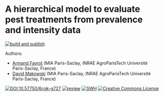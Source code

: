   # A hierarchical model to evaluate pest treatments from prevalence and intensity data

[![build and publish](https://github.com/computorg/published-202312-favrot-hierarchical/actions/workflows/build.yml/badge.svg)](https://github.com/computorg/published-202312-favrot-hierarchical/actions/workflows/build.yml)

Authors: 

- [Armand Favrot](https://mia-ps.inrae.fr/armand-favrot) (MIA Paris-Saclay, INRAE AgroParisTech Université Paris-Saclay, France)
- [David Makowski](https://mia-ps.inrae.fr/david-makowski) (MIA Paris-Saclay, INRAE AgroParisTech Université Paris-Saclay, France)

[![DOI:10.57750/6cgk-g727](https://img.shields.io/badge/DOI-10.57750/6cgk-g727.svg)](https://doi.org/10.57750/6cgk-g727)
[![review](https://img.shields.io/badge/review-report-blue)](https://github.com/computorg/published-202312-favrot-hierarchical/issues?q=is%3Aopen+is%3Aissue+label%3Areview)
[![SWH](https://archive.softwareheritage.org/badge/origin/https://github.com/computorg/published-202312-favrot-hierarchical/)](https://archive.softwareheritage.org/browse/origin/?origin_url=https://github.com/computorg/published-202312-favrot-hierarchical)
[![Creative Commons License](https://i.creativecommons.org/l/by/4.0/80x15.png)](http://creativecommons.org/licenses/by/4.0/)

